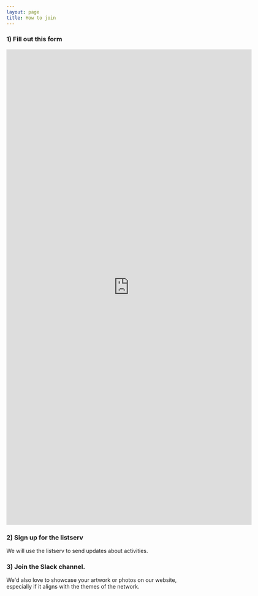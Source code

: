 ```yaml
---
layout: page
title: How to join
---
```

   
### 1) Fill out this form

<iframe src="https://docs.google.com/forms/d/e/1FAIpQLSe44nn4INA-2UqP9pUu2XPLG8L_2rKC-BBeeE4x9FTWlXhTkg/viewform?embedded=true" width="640" height="1238" frameborder="0" marginheight="0" marginwidth="0">Loading…</iframe>

### 2) Sign up for the listserv
We will use the listserv to send updates about activities.

### 3) Join the Slack channel. 

We'd also love to showcase your artwork or photos on our website, especially if it aligns with the themes of the network. 
